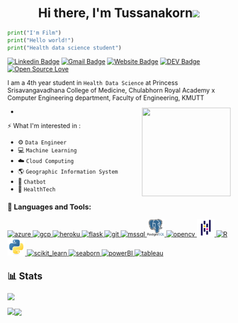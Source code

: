 <!-- ## Hi there 👋,  I am Tussanakorn                  

 -->
 <h1 align="center">Hi there, I'm Tussanakorn<img
src="https://github.com/blackcater/blackcater/raw/main/images/Hi.gif" height="32" /></h1>

```python
print("I'm Film")
print("Hello world!")
print("Health data science student")
```

[![Linkedin Badge](https://img.shields.io/badge/-tussanakorn-blue?style=flat-square&logo=Linkedin&logoColor=white&link=https://www.linkedin.com/in/tussanakorn/)](https://www.linkedin.com/in/tussanakorn/)
[![Gmail Badge](https://img.shields.io/badge/-tussanakorn2000@gmail.com-c14438?style=flat-square&logo=Gmail&logoColor=white&link=mailto:tussanakorn2000@gmail.com)](mailto:tussanakorn2000@gmail.com)
[![Website Badge](https://img.shields.io/badge/Website-3b5998?style=flat-square&logo=google-chrome&logoColor=white)](https://tussanakorn.me/)
[![DEV Badge](https://img.shields.io/badge/-tussanakorn-0A0A0A?style=flat&logo=dev.to&logoColor=white)](https://www.cloudskillsboost.google/public_profiles/8c70814d-66c3-44df-8b7c-427a34535ec4)
[![Open Source Love](https://badges.frapsoft.com/os/v2/open-source.svg?v=103)](https://github.com/tussanakorn?tab=repositories) 

<!-- <img src="https://visitor-badge.glitch.me/badge?page_id=tussanakorn" alt="visitor"/>
 -->
I am a 4th year student in `Health Data Science` at Princess Srisavangavadhana College of Medicine, Chulabhorn Royal Academy
x Computer Engineering department, Faculty of Engineering, KMUTT

<a href="#"><img align="right" src="https://github.com/blackcater/blackcater/raw/main/images/banner.gif" width="200 " height="200" /></a>

- 

⚡ What I'm interested in : 

- ⚙ `Data Engineer`
- 💻 `Machine Learning`
- ☁️ `Cloud Computing`
- 🌎 `Geographic Information System `
- 🤖 `Chatbot`
- 🏥 `HealthTech`

<h3 align="left">🌱 Languages and Tools:</h3>
<p align="left">
  <a href="https://azure.microsoft.com/en-in/" target="_blank" rel="noreferrer">
    <img
      src="https://www.vectorlogo.zone/logos/microsoft_azure/microsoft_azure-icon.svg"
      alt="azure"
      width="40"
      height="40"
    />
  </a>
  <a href="https://cloud.google.com" target="_blank" rel="noreferrer">
    <img
      src="https://www.vectorlogo.zone/logos/google_cloud/google_cloud-icon.svg"
      alt="gcp"
      width="40"
      height="40"
    />
  </a>
  <a href="https://heroku.com" target="_blank" rel="noreferrer">
    <img
      src="https://www.vectorlogo.zone/logos/heroku/heroku-icon.svg"
      alt="heroku"
      width="40"
      height="40"
    />
  </a>
  <a href="https://flask.palletsprojects.com/" target="_blank" rel="noreferrer">
    <img
      src="https://www.vectorlogo.zone/logos/pocoo_flask/pocoo_flask-icon.svg"
      alt="flask"
      width="40"
      height="40"
    />
  </a>
  <a href="https://git-scm.com/" target="_blank" rel="noreferrer">
    <img
      src="https://www.vectorlogo.zone/logos/git-scm/git-scm-icon.svg"
      alt="git"
      width="40"
      height="40"
    />
  </a>
  <a
    href="https://www.microsoft.com/en-us/sql-server"
    target="_blank"
    rel="noreferrer"
  >
    <img
      src="https://www.svgrepo.com/show/303229/microsoft-sql-server-logo.svg"
      alt="mssql"
      width="40"
      height="40"
    />
  </a>
  <a href="https://www.postgresql.org" target="_blank" rel="noreferrer">
    <img
      src="https://raw.githubusercontent.com/devicons/devicon/master/icons/postgresql/postgresql-original-wordmark.svg"
      alt="postgresql"
      width="40"
      height="40"
    />
  </a>
  <a href="https://opencv.org/" target="_blank" rel="noreferrer">
    <img
      src="https://www.vectorlogo.zone/logos/opencv/opencv-icon.svg"
      alt="opencv"
      width="40"
      height="40"
    />
  </a>
  <a href="https://pandas.pydata.org/" target="_blank" rel="noreferrer">
    <img
      src="https://raw.githubusercontent.com/devicons/devicon/2ae2a900d2f041da66e950e4d48052658d850630/icons/pandas/pandas-original.svg"
      alt="pandas"
      width="40"
      height="40"
    />
  </a>
  <a href="https://www.r-project.org/" target="_blank" rel="noreferrer">
    <img
      src="https://upload.wikimedia.org/wikipedia/commons/thumb/1/1b/R_logo.svg/724px-R_logo.svg.png"
      alt="R"
      width="40"
      height="40"
    />
  </a>
  <a href="https://www.python.org" target="_blank" rel="noreferrer">
    <img
      src="https://raw.githubusercontent.com/devicons/devicon/master/icons/python/python-original.svg"
      alt="python"
      width="40"
      height="40"
    />
  </a>
  <a href="https://scikit-learn.org/" target="_blank" rel="noreferrer">
    <img
      src="https://upload.wikimedia.org/wikipedia/commons/0/05/Scikit_learn_logo_small.svg"
      alt="scikit_learn"
      width="40"
      height="40"
    />
  </a>
  <a href="https://seaborn.pydata.org/" target="_blank" rel="noreferrer">
    <img
      src="https://seaborn.pydata.org/_images/logo-mark-lightbg.svg"
      alt="seaborn"
      width="40"
      height="40"
    />
  </a>
  <a
    href="https://powerbi.microsoft.com/en-us/"
    target="_blank"
    rel="noreferrer"
  >
    <img
      src="https://upload.wikimedia.org/wikipedia/commons/thumb/c/cf/New_Power_BI_Logo.svg/630px-New_Power_BI_Logo.svg.png"
      alt="powerBI"
      width="40"
      height="40"
    />
  </a>
  <a
    href="https://www.tableau.com/about/media-download-center"
    target="_blank"
    rel="noreferrer"
  >
    <img
      src="https://logos-world.net/wp-content/uploads/2021/10/Tableau-Emblem.png"
      alt="tableau"
      width="40"
      height="40"
    />
  </a>
</p>



## 📊 Stats
![](https://github-profile-summary-cards.vercel.app/api/cards/profile-details?username=tussanakorn&theme=dracula)

<a href="#">
  <img align="left" src="https://github-profile-summary-cards.vercel.app/api/cards/repos-per-language?username=tussanakorn&theme=dracula" />
</a>
<a href="#">  
  <img align="center" src="https://github-profile-summary-cards.vercel.app/api/cards/stats?username=tussanakorn&theme=dracula" /
</a>
  
